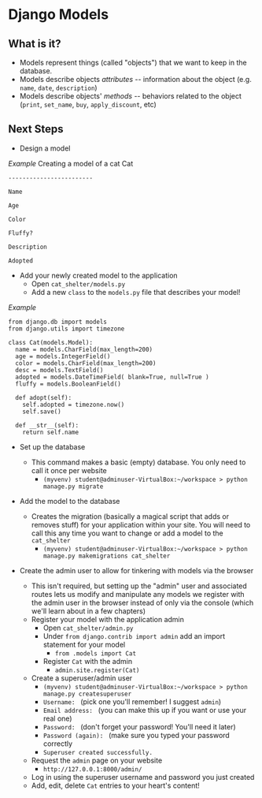 # Django Models #

## What is it? ##

- Models represent things (called "objects") that we want to keep in the database.
- Models describe objects *attributes* -- information about the object (e.g. `name`, `date`, `description`)
- Models describe objects' *methods* -- behaviors related to the object (`print`, `set_name`, `buy`, `apply_discount`, etc)

## Next Steps ##

- Design a model

*Example*
Creating a model of a cat
    Cat
    
    ------------------------
    
    Name
    
    Age
    
    Color
    
    Fluffy?
    
    Description
    
    Adopted
    
- Add your newly created model to the application
  - Open `cat_shelter/models.py`
  - Add a new `class` to the `models.py` file that describes your model!

*Example*

    from django.db import models
    from django.utils import timezone
    
    class Cat(models.Model):
      name = models.CharField(max_length=200)
      age = models.IntegerField()
      color = models.CharField(max_length=200)
      desc = models.TextField()
      adopted = models.DateTimeField( blank=True, null=True )
      fluffy = models.BooleanField()
    
      def adopt(self):
        self.adopted = timezone.now()
        self.save()
    
      def __str__(self):
        return self.name

- Set up the database
  - This command makes a basic (empty) database.  You only need to call it once per website
    - `(myvenv) student@adminuser-VirtualBox:~/workspace > python manage.py migrate`

- Add the model to the database
  - Creates the migration (basically a magical script that adds or removes stuff) for your application within your site.  You will need to call this any time you want to change or add a model to the `cat_shelter`
    - `(myvenv) student@adminuser-VirtualBox:~/workspace > python manage.py makemigrations cat_shelter`

- Create the admin user to allow for tinkering with models via the browser
  - This isn't required, but setting up the "admin" user and associated routes lets us modify and manipulate any models we register with the admin user in the browser instead of only via the console (which we'll learn about in a few chapters)
  - Register your model with the application admin
    - Open `cat_shelter/admin.py`
    - Under `from django.contrib import admin` add an import statement for your model
      - `from .models import Cat`
    - Register `Cat` with the admin
      - `admin.site.register(Cat)`
  - Create a superuser/admin user
    - `(myvenv) student@adminuser-VirtualBox:~/workspace > python manage.py createsuperuser`
    - `Username: ` (pick one you'll remember!  I suggest `admin`)
    - `Email address: ` (you can make this up if you want or use your real one)
    - `Password: ` (don't forget your password!  You'll need it later)
    - `Password (again): ` (make sure you typed your password correctly
    - `Superuser created successfully.`
  - Request the `admin` page on your website
    - `http://127.0.0.1:8000/admin/`
  - Log in using the superuser username and password you just created
  - Add, edit, delete `Cat` entries to your heart's content!
